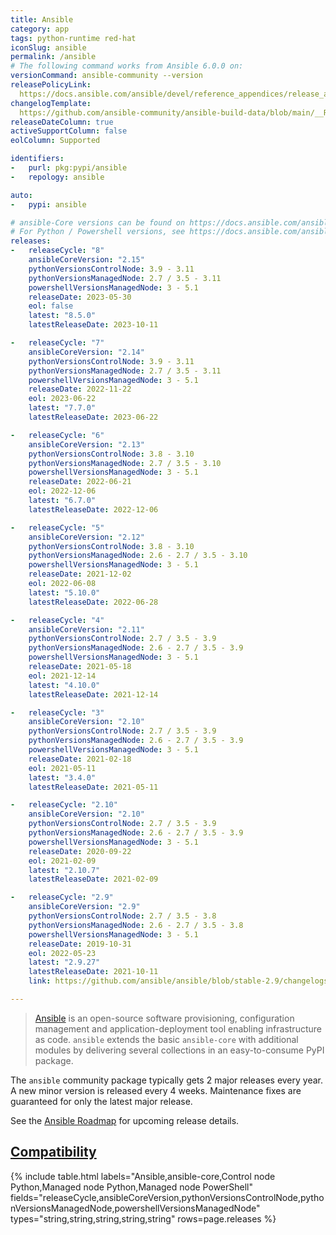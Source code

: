 ```yaml
---
title: Ansible
category: app
tags: python-runtime red-hat
iconSlug: ansible
permalink: /ansible
# The following command works from Ansible 6.0.0 on:
versionCommand: ansible-community --version
releasePolicyLink: 
  https://docs.ansible.com/ansible/devel/reference_appendices/release_and_maintenance.html
changelogTemplate: 
  https://github.com/ansible-community/ansible-build-data/blob/main/__RELEASE_CYCLE__/CHANGELOG-v__RELEASE_CYCLE__.rst
releaseDateColumn: true
activeSupportColumn: false
eolColumn: Supported

identifiers:
-   purl: pkg:pypi/ansible
-   repology: ansible

auto:
-   pypi: ansible

# ansible-Core versions can be found on https://docs.ansible.com/ansible/latest/reference_appendices/release_and_maintenance.html#ansible-community-changelogs
# For Python / Powershell versions, see https://docs.ansible.com/ansible/latest/reference_appendices/release_and_maintenance.html#support-life
releases:
-   releaseCycle: "8"
    ansibleCoreVersion: "2.15"
    pythonVersionsControlNode: 3.9 - 3.11
    pythonVersionsManagedNode: 2.7 / 3.5 - 3.11
    powershellVersionsManagedNode: 3 - 5.1
    releaseDate: 2023-05-30
    eol: false
    latest: "8.5.0"
    latestReleaseDate: 2023-10-11

-   releaseCycle: "7"
    ansibleCoreVersion: "2.14"
    pythonVersionsControlNode: 3.9 - 3.11
    pythonVersionsManagedNode: 2.7 / 3.5 - 3.11
    powershellVersionsManagedNode: 3 - 5.1
    releaseDate: 2022-11-22
    eol: 2023-06-22
    latest: "7.7.0"
    latestReleaseDate: 2023-06-22

-   releaseCycle: "6"
    ansibleCoreVersion: "2.13"
    pythonVersionsControlNode: 3.8 - 3.10
    pythonVersionsManagedNode: 2.7 / 3.5 - 3.10
    powershellVersionsManagedNode: 3 - 5.1
    releaseDate: 2022-06-21
    eol: 2022-12-06
    latest: "6.7.0"
    latestReleaseDate: 2022-12-06

-   releaseCycle: "5"
    ansibleCoreVersion: "2.12"
    pythonVersionsControlNode: 3.8 - 3.10
    pythonVersionsManagedNode: 2.6 - 2.7 / 3.5 - 3.10
    powershellVersionsManagedNode: 3 - 5.1
    releaseDate: 2021-12-02
    eol: 2022-06-08
    latest: "5.10.0"
    latestReleaseDate: 2022-06-28

-   releaseCycle: "4"
    ansibleCoreVersion: "2.11"
    pythonVersionsControlNode: 2.7 / 3.5 - 3.9
    pythonVersionsManagedNode: 2.6 - 2.7 / 3.5 - 3.9
    powershellVersionsManagedNode: 3 - 5.1
    releaseDate: 2021-05-18
    eol: 2021-12-14
    latest: "4.10.0"
    latestReleaseDate: 2021-12-14

-   releaseCycle: "3"
    ansibleCoreVersion: "2.10"
    pythonVersionsControlNode: 2.7 / 3.5 - 3.9
    pythonVersionsManagedNode: 2.6 - 2.7 / 3.5 - 3.9
    powershellVersionsManagedNode: 3 - 5.1
    releaseDate: 2021-02-18
    eol: 2021-05-11
    latest: "3.4.0"
    latestReleaseDate: 2021-05-11

-   releaseCycle: "2.10"
    ansibleCoreVersion: "2.10"
    pythonVersionsControlNode: 2.7 / 3.5 - 3.9
    pythonVersionsManagedNode: 2.6 - 2.7 / 3.5 - 3.9
    powershellVersionsManagedNode: 3 - 5.1
    releaseDate: 2020-09-22
    eol: 2021-02-09
    latest: "2.10.7"
    latestReleaseDate: 2021-02-09

-   releaseCycle: "2.9"
    ansibleCoreVersion: "2.9"
    pythonVersionsControlNode: 2.7 / 3.5 - 3.8
    pythonVersionsManagedNode: 2.6 - 2.7 / 3.5 - 3.8
    powershellVersionsManagedNode: 3 - 5.1
    releaseDate: 2019-10-31
    eol: 2022-05-23
    latest: "2.9.27"
    latestReleaseDate: 2021-10-11
    link: https://github.com/ansible/ansible/blob/stable-2.9/changelogs/CHANGELOG-v2.9.rst

---
```


> [Ansible](https://www.ansible.com/) is an open-source software provisioning, configuration
> management and application-deployment tool enabling infrastructure as code. `ansible` extends the
> basic `ansible-core` with additional modules by delivering several collections in an
> easy-to-consume PyPI package.

The `ansible` community package typically gets 2 major releases every year. A new minor version is
released every 4 weeks. Maintenance fixes are guaranteed for only the latest major release.

See the [Ansible Roadmap](https://docs.ansible.com/ansible/devel/roadmap/ansible_roadmap_index.html)
for upcoming release details.

## [Compatibility](https://docs.ansible.com/ansible/latest/reference_appendices/release_and_maintenance.html#ansible-community-changelogs)

{% include table.html
labels="Ansible,ansible-core,Control node Python,Managed node Python,Managed node PowerShell"
fields="releaseCycle,ansibleCoreVersion,pythonVersionsControlNode,pythonVersionsManagedNode,powershellVersionsManagedNode"
types="string,string,string,string,string"
rows=page.releases %}
